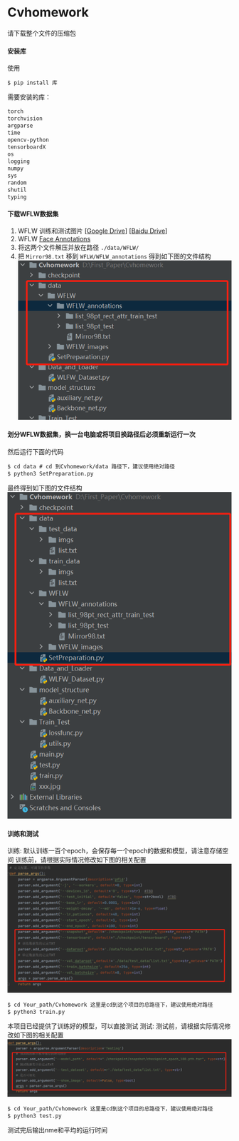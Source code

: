 # Cvhomework
请下载整个文件的压缩包

#### 安装库
使用
~~~shell
$ pip install 库
~~~
需要安装的库：
~~~shell
torch
torchvision
argparse
time
opencv-python
tensorboardX 
os
logging
numpy
sys
random
shutil
typing
~~~

#### 下载WFLW数据集

1. WFLW 训练和测试图片 [[Google Drive](https://drive.google.com/file/d/1hzBd48JIdWTJSsATBEB_eFVvPL1bx6UC/view?usp=sharing)] [[Baidu Drive](https://pan.baidu.com/s/1paoOpusuyafHY154lqXYrA)]
2. WFLW  [Face Annotations](https://wywu.github.io/projects/LAB/support/WFLW_annotations.tar.gz)
3. 将这两个文件解压并放在路径 `./data/WFLW/`
4. 把 `Mirror98.txt` 移到 `WFLW/WFLW_annotations`
得到如下图的文件结构
![](1.png)

#### 划分WFLW数据集，换一台电脑或将项目换路径后必须重新运行一次
然后运行下面的代码
~~~shell
$ cd data # cd 到Cvhomework/data 路径下，建议使用绝对路径
$ python3 SetPreparation.py
~~~
最终得到如下图的文件结构
![](2.png)
#### 训练和测试

训练:
默认训练一百个epoch，会保存每一个epoch的数据和模型，请注意存储空间
训练前，请根据实际情况修改如下图的相关配置
![](3.png)
~~~shell
$ cd Your_path/Cvhomework 这里是cd到这个项目的总路径下，建议使用绝对路径
$ python3 train.py
~~~
本项目已经提供了训练好的模型，可以直接测试
测试:
测试前，请根据实际情况修改如下图的相关配置
![](4.png)
~~~shell
$ cd Your_path/Cvhomework 这里是cd到这个项目的总路径下，建议使用绝对路径
$ python3 test.py
~~~

测试完后输出nme和平均的运行时间
